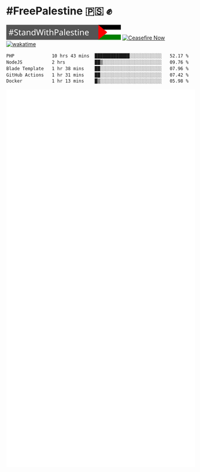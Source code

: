# #FreePalestine 🇵🇸 ✊

[![github](https://raw.githubusercontent.com/saedyousef/StandWithPalestine/main/badges/flat/StandWithPalestine.svg)](https://github.com/saedyousef/StandWithPalestine)
[![Ceasefire Now](https://badge.techforpalestine.org/default)](https://techforpalestine.org/learn-more)
[![wakatime](https://wakatime.com/badge/user/03bf07e2-4c78-4826-8603-8922f0241061.svg)](https://wakatime.com/@03bf07e2-4c78-4826-8603-8922f0241061)
<!-- [![committers.top badge](https://user-badge.committers.top/jordan_private/saedyousef.svg)](https://user-badge.committers.top/jordan_private/saedyousef) -->

<!-- ![Profile Views](https://visitor-badge.glitch.me/badge?page_id=saedyousef.saedyousef&left_color=grey&right_color=blue&left_text=👀+Profile+Views) -->



<!-- <img src="https://github-readme-stats.vercel.app/api?username=saedyousef&show_icons=true&count_private=true" width="100%" /> --> 

<!--START_SECTION:waka-->

```txt
PHP              10 hrs 43 mins  █████████████░░░░░░░░░░░░   52.17 %
NodeJS           2 hrs           ██▒░░░░░░░░░░░░░░░░░░░░░░   09.76 %
Blade Template   1 hr 38 mins    ██░░░░░░░░░░░░░░░░░░░░░░░   07.96 %
GitHub Actions   1 hr 31 mins    ██░░░░░░░░░░░░░░░░░░░░░░░   07.42 %
Docker           1 hr 13 mins    █▒░░░░░░░░░░░░░░░░░░░░░░░   05.98 %
```

<!--END_SECTION:waka-->
    
<!-- ![github contribution grid snake animation](https://raw.githubusercontent.com/saedyousef/saedyousef/output/github-contribution-grid-snake.svg) -->


![Metrics](./github-metrics.svg)
